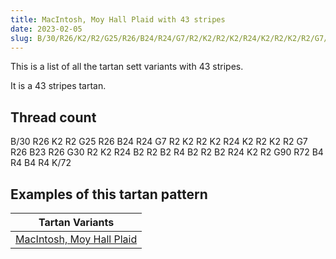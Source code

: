 ```yaml
---
title: MacIntosh, Moy Hall Plaid with 43 stripes
date: 2023-02-05
slug: B/30/R26/K2/R2/G25/R26/B24/R24/G7/R2/K2/R2/K2/R24/K2/R2/K2/R2/G7/R26/B23/R26/G30/R2/K2/R24/B2/R2/B2/R4/B2/R2/B2/R24/K2/R2/G90/R72/B4/R4/B4/R4/K/72
---
```

This is a list of all the tartan sett variants with 43 stripes.

It is a 43 stripes tartan.


## Thread count
B/30 R26 K2 R2 G25 R26 B24 R24 G7 R2 K2 R2 K2 R24 K2 R2 K2 R2 G7 R26 B23 R26 G30 R2 K2 R24 B2 R2 B2 R4 B2 R2 B2 R24 K2 R2 G90 R72 B4 R4 B4 R4 K/72

## Examples of this tartan pattern

| Tartan Variants |
|---------------|
| [MacIntosh, Moy Hall Plaid](/variants/b/30/r26/k2/r2/g25/r26/b24/r24/g7/r2/k2/r2/k2/r24/k2/r2/k2/r2/g7/r26/b23/r26/g30/r2/k2/r24/b2/r2/b2/r4/b2/r2/b2/r24/k2/r2/g90/r72/b4/r4/b4/r4/k/72-b304080-g008000-k000000-rc00000)||
